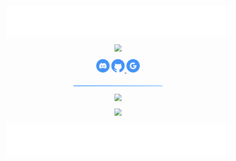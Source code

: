<p align='center'><img src="resources/top.svg"></p>

<p align='center'><img src="https://readme-typing-svg.demolab.com?font=Fira+Code&size=24&pause=1000&color=4493F8&center=true&random=false&width=435&height=35&lines=Welcome+to+my+profile;My+name+is+ByteCorum"></p>

<p align='center'><a href="https://discordapp.com/users/798503509522645012/"><img src="resources/discord.svg" width="30" height="30" fill="#4493F8"></a>
<a href="https://github.com/ByteCorum"><img src="resources/github.svg" width="30" height="30" fill="#4493F8">
<a href="https://bytecorum.github.io/"><img src="resources/google.svg" width="30" height="30" fill="#4493F8">
</a></p>
<p align='center'><img src="resources/line.svg"></p>

<p align='center'><img src="https://github-widgetbox.vercel.app/api/profile?username=bytecorum&data=followers,repositories,stars,commits&theme=nautilus" width="800"></p>

<p align='center'><img src="https://github-widgetbox.vercel.app/api/skills?languages=cpp,csharp,c,python,js,html,css,bash,json,mysql,powershell,lua,markdown&theme=nautilus" width="800"></p>

<p align='center'><img src="resources/bottom.svg"></p>

<!--<p align='center'><img src="https://myreadme.vercel.app/api/embed/ByteCorum?panels=userstatistics,toprepositories,toplanguages,commitgraph" width="800"></p>-->
